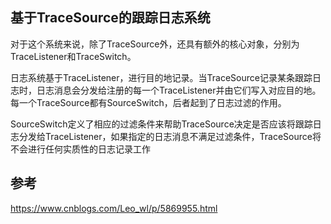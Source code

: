 ## 基于TraceSource的跟踪日志系统
对于这个系统来说，除了TraceSource外，还具有额外的核心对象，分别为TraceListener和TraceSwitch。  

日志系统基于TraceListener，进行目的地记录。当TraceSource记录某条跟踪日志时，日志消息会分发给注册的每一个TraceListener并由它们写入对应目的地。每一个TraceSource都有SourceSwitch，后者起到了日志过滤的作用。  

SourceSwitch定义了相应的过滤条件来帮助TraceSource决定是否应该将跟踪日志分发给TraceListener，如果指定的日志消息不满足过滤条件，TraceSource将不会进行任何实质性的日志记录工作

## 参考
https://www.cnblogs.com/Leo_wl/p/5869955.html